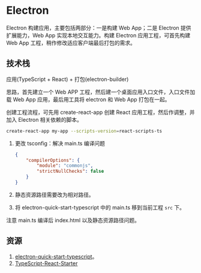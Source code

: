 # Electron

Electron 构建应用，主要包括两部分：一是构建 Web App；二是 Electron 提供扩展能力，Web App 实现本地交互能力。构建 Electron 应用工程，可首先构建 Web App 工程，稍作修改适应客户端最后打包的需求。

## 技术栈

应用(TypeScript + React) + 打包(electron-builder)

思路，首先建立一个 Web APP 工程，然后建一个桌面应用入口文件，入口文件加载 Web App 应用，最后用工具将 electron 和 Web App 打包在一起。

创建工程流程，可先用 create-react-app 创建 React 应用工程，然后作调整，并加入 Electron 相关依赖的脚本。

```bash
create-react-app my-app --scripts-version=react-scripts-ts
```

1. 更改 tsconfig：解决 main.ts 编译问题

    ```json
    {
        "compilerOptions": {
            "module": "commonjs",
            "strictNullChecks": false
        }
    }
    ```

2. 静态资源路径需要改为相对路径。
3. 将 electron-quick-start-typescript 中的 main.ts 移到当前工程 `src` 下。

注意 main.ts 编译后 index.html 以及静态资源路径问题。

## 资源

1. [electron-quick-start-typescript](https://github.com/electron/electron-quick-start-typescript)。
2. [TypeScript-React-Starter](https://github.com/Microsoft/TypeScript-React-Starter)
